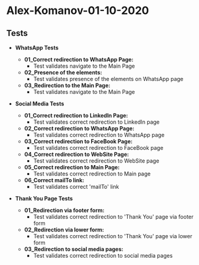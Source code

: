 # **Alex-Komanov-01-10-2020**   
## Tests   
- **WhatsApp Tests**
   - **01_Correct redirection to WhatsApp Page:**   
        - Test validates navigate to the Main Page
   - **02_Presence of the elements:**   
        - Test validates presence of the elements on WhatsApp page
   - **03_Redirection to the Main Page:**   
        - Test validates navigate to the Main Page
        
                
- **Social Media Tests**
   - **01_Correct redirection to LinkedIn Page:**   
        - Test validates correct redirection to LinkedIn page
   - **02_Correct redirection to WhatsApp Page:**   
        - Test validates correct redirection to WhatsApp page
   - **03_Correct redirection to FaceBook Page:**   
        - Test validates correct redirection to FaceBook page
   - **04_Correct redirection to WebSite Page:**   
        - Test validates correct redirection to WebSite page
   - **05_Correct redirection to Main Page:**   
        - Test validates correct redirection to Main page
   - **06_Correct mailTo link:**   
        - Test validates correct 'mailTo' link   
        
- **Thank You Page Tests**
   - **01_Redirection via footer form:**   
        - Test validates correct redirection to 'Thank You' page via footer form
   - **02_Redirection via lower form:**   
        - Test validates correct redirection to 'Thank You' page via lower form
   - **03_Redirection to social media pages:**   
        - Test validates correct redirection to social media pages
   
 
